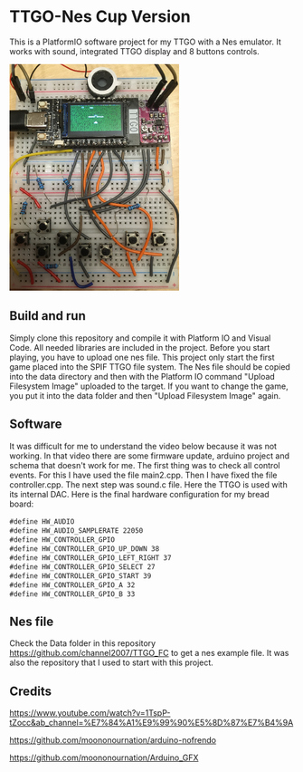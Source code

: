 # TTGO-Nes Cup Version
This is a PlatformIO software project for my TTGO with a Nes emulator.
It works with sound, integrated TTGO display and 8 buttons controls.

![alt text](https://github.com/aaaasmile/TTGO-Nes-Cup/blob/master/doc/img300.png?raw=true)

## Build and run
Simply clone this repository and compile it with Platform IO and Visual Code.
All needed libraries are included in the project.
Before you start playing, you have to upload one nes file. This project only start the first
game placed into the SPIF TTGO file system. The Nes file should be copied into the data directory and then
with the Platform IO command "Upload Filesystem Image" uploaded to the target.
If you want to change the game, you put it into the data folder and then "Upload Filesystem Image" again.

## Software
It was difficult for me to understand the video below because it was not working. 
In that video there are some firmware update, arduino project and schema that doesn't work for me.
The first thing was to check all control events. For this I have used the file main2.cpp.
Then I have fixed the file controller.cpp. The next step was sound.c file. Here the TTGO is used 
with its internal DAC. Here is the final hardware configuration for my bread board:

    #define HW_AUDIO
    #define HW_AUDIO_SAMPLERATE 22050
    #define HW_CONTROLLER_GPIO
    #define HW_CONTROLLER_GPIO_UP_DOWN 38
    #define HW_CONTROLLER_GPIO_LEFT_RIGHT 37
    #define HW_CONTROLLER_GPIO_SELECT 27
    #define HW_CONTROLLER_GPIO_START 39
    #define HW_CONTROLLER_GPIO_A 32
    #define HW_CONTROLLER_GPIO_B 33

## Nes file
Check the Data folder in this repository https://github.com/channel2007/TTGO_FC 
to get a nes example file. It was also the repository that I used to start with this project.

## Credits
https://www.youtube.com/watch?v=1TspP-tZocc&ab_channel=%E7%84%A1%E9%99%90%E5%8D%87%E7%B4%9A

https://github.com/moononournation/arduino-nofrendo

https://github.com/moononournation/Arduino_GFX